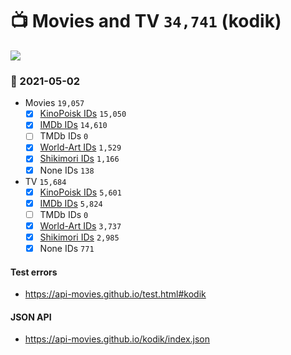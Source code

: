 # :tv: Movies and TV `34,741` (kodik)

<a href="https://API-Movies.github.io"><img src="https://API-Movies.github.io/banner.png?cache"></a>

### :date: 2021-05-02
- Movies `19,057`
  - [x] <a href="https://API-Movies.github.io/kodik/movie_kinopoisk_ids.json">KinoPoisk IDs</a> `15,050`
  - [x] <a href="https://API-Movies.github.io/kodik/movie_imdb_ids.json">IMDb IDs</a> `14,610`
  - [ ] TMDb IDs `0`
  - [x] <a href="https://API-Movies.github.io/kodik/movie_world_art_ids.json">World-Art IDs</a> `1,529`
  - [x] <a href="https://API-Movies.github.io/kodik/movie_shikimori_ids.json">Shikimori IDs</a> `1,166`
  - [x] None IDs `138`
- TV `15,684`
  - [x] <a href="https://API-Movies.github.io/kodik/tv_kinopoisk_ids.json">KinoPoisk IDs</a> `5,601`
  - [x] <a href="https://API-Movies.github.io/kodik/tv_imdb_ids.json">IMDb IDs</a> `5,824`
  - [ ] TMDb IDs `0`
  - [x] <a href="https://API-Movies.github.io/kodik/tv_world_art_ids.json">World-Art IDs</a> `3,737`
  - [x] <a href="https://API-Movies.github.io/kodik/tv_shikimori_ids.json">Shikimori IDs</a> `2,985`
  - [x] None IDs `771`
#### Test errors
- <a href='https://api-movies.github.io/test.html#kodik'>https://api-movies.github.io/test.html#kodik</a>
#### JSON API
- <a href='https://api-movies.github.io/kodik/index.json'>https://api-movies.github.io/kodik/index.json</a>
